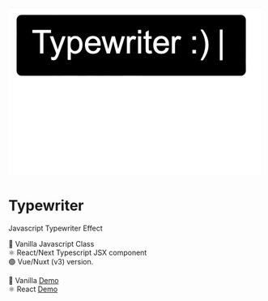 ![Typewriter](img/Typewriter.gif)

# Typewriter
Javascript Typewriter Effect 

🍦 Vanilla Javascript Class <br>
⚛️ React/Next Typescript JSX component <br>
🟢 Vue/Nuxt (v3) version. <br>

🍦 Vanilla <a target="_blank" href="https://jsfiddle.net/kurtgrung/oc9qwvp6/124/">Demo</a> <br>
⚛️ React <a target="_blank" href="https://typewriter-app.vercel.app">Demo</a>
